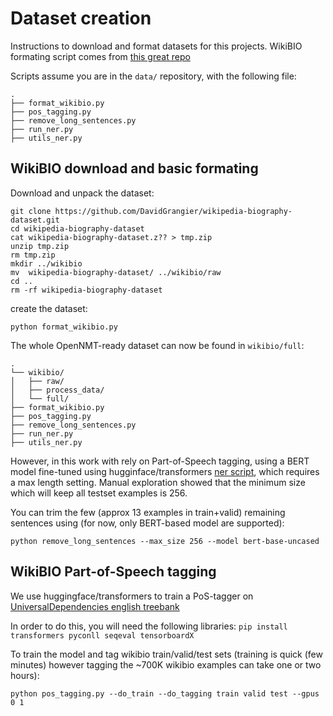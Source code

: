 # Dataset creation

Instructions to download and format datasets for this projects.
WikiBIO formating script comes from [this great repo](https://github.com/tyliupku/wiki2bio/blob/master/preprocess.py)

Scripts assume you are in the `data/` repository, with the following file:

```
.
├── format_wikibio.py
├── pos_tagging.py        
├── remove_long_sentences.py        
├── run_ner.py        
├── utils_ner.py        
```

## WikiBIO download and basic formating

Download and unpack the dataset:

```
git clone https://github.com/DavidGrangier/wikipedia-biography-dataset.git
cd wikipedia-biography-dataset
cat wikipedia-biography-dataset.z?? > tmp.zip
unzip tmp.zip
rm tmp.zip
mkdir ../wikibio
mv  wikipedia-biography-dataset/ ../wikibio/raw
cd ..
rm -rf wikipedia-biography-dataset
```

create the dataset:

```
python format_wikibio.py
```

The whole OpenNMT-ready dataset can now be found in `wikibio/full`:
```
.
└── wikibio/
│   ├── raw/
│   ├── process_data/
│   └── full/
├── format_wikibio.py
├── pos_tagging.py        
├── remove_long_sentences.py        
├── run_ner.py        
├── utils_ner.py        
```

However, in this work with rely on Part-of-Speech tagging, using a BERT model fine-tuned using hugginface/transformers [ner script](https://github.com/huggingface/transformers/tree/master/examples/ner), which requires a max length setting. Manual exploration showed that the minimum size which will keep all testset examples is 256.

You can trim the few (approx 13 examples in train+valid) remaining sentences using (for now, only BERT-based model are supported):

```
python remove_long_sentences --max_size 256 --model bert-base-uncased
```


## WikiBIO Part-of-Speech tagging

We use huggingface/transformers to train a PoS-tagger on [UniversalDependencies english treebank](https://github.com/UniversalDependencies/UD_English-ParTUT)

In order to do this, you will need the following libraries: `pip install transformers pyconll seqeval tensorboardX`

To train the model and tag wikibio train/valid/test sets (training is quick (few minutes) however tagging the ~700K wikibio examples can take one or two hours):

```
python pos_tagging.py --do_train --do_tagging train valid test --gpus 0 1
```